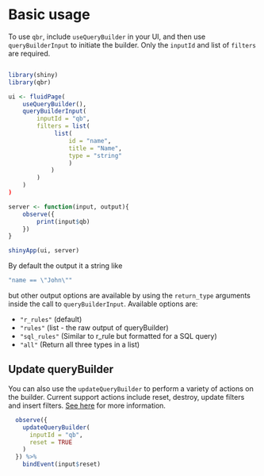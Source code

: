 # Basic usage

To use `qbr`, include `useQueryBuilder` in your UI, and then use `queryBuilderInput` to initiate the builder. Only the `inputId` and list of `filters` are required.

```r

library(shiny)
library(qbr)

ui <- fluidPage(
    useQueryBuilder(),
    queryBuilderInput(
        inputId = "qb",
        filters = list(
             list(
                 id = "name",
                 title = "Name",
                 type = "string"
                 )
            )
        )
    )
)

server <- function(input, output){
    observe({
        print(input$qb)
    })
}

shinyApp(ui, server)

```

By default the output it a string like

```r
"name == \"John\""
```

but other output options are available by using the `return_type` arguments inside the call to `queryBuilderInput`. Available options are:

- `"r_rules"` (default)
- `"rules"` (list - the raw output of queryBuilder)
- `"sql_rules"` (Similar to r_rule but formatted for a SQL query)
- `"all"` (Return all three types in a list)

## Update queryBuilder

You can also use the `updateQueryBuilder` to perform a variety of actions on the builder. Current support actions include reset, destroy, update filters and insert filters. [See here](/references/updateQueryBuilder) for more information.

```r
  observe({
    updateQueryBuilder(
      inputId = "qb",
      reset = TRUE
    )
  }) %>%
    bindEvent(input$reset)

```
